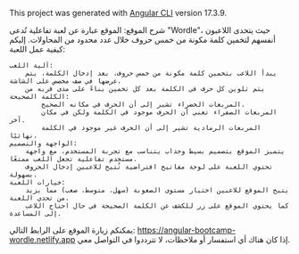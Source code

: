 This project was generated with [Angular CLI](https://github.com/angular/angular-cli) version 17.3.9.

شرح الموقع:
الموقع عبارة عن لعبة تفاعلية تُدعى "Wordle"، حيث يتحدى اللاعبون أنفسهم لتخمين كلمة مكونة من خمس حروف خلال عدد محدود من المحاولات. إليكم كيفية عمل اللعبة:

    آلية اللعب:
        يبدأ اللاعب بتخمين كلمة مكونة من خمس حروف. بعد إدخال الكلمة، يتم عرضها في صف مخصص على الشاشة.
        يتم تلوين كل حرف في الكلمة بعد كل تخمين بناءً على مدى قربه من الكلمة الصحيحة:
            المربعات الخضراء تشير إلى أن الحرف في مكانه الصحيح.
            المربعات الصفراء تعني أن الحرف موجود في الكلمة ولكن في مكان آخر.
            المربعات الرمادية تشير إلى أن الحرف غير موجود في الكلمة نهائيًا.
    الواجهة والتصميم:
        يتميز الموقع بتصميم بسيط وجذاب يتناسب مع تجربة المستخدم، مع واجهة مستخدم تفاعلية تجعل اللعب ممتعًا.
        تحتوي اللعبة على لوحة مفاتيح افتراضية تُتيح للاعبين إدخال الحروف بسهولة.
    خيارات اللعبة:
        يتيح الموقع للاعبين اختيار مستوى الصعوبة (سهل، متوسط، صعب) مما يزيد من تحدي اللعبة.
        كما يحتوي الموقع على زر للكشف عن الكلمة الصحيحة في حال احتاج اللاعب إلى المساعدة.

يمكنكم زيارة الموقع على الرابط التالي: https://angular-bootcamp-wordle.netlify.app
إذا كان هناك أي استفسار أو ملاحظات، لا تترددوا في التواصل معي.
